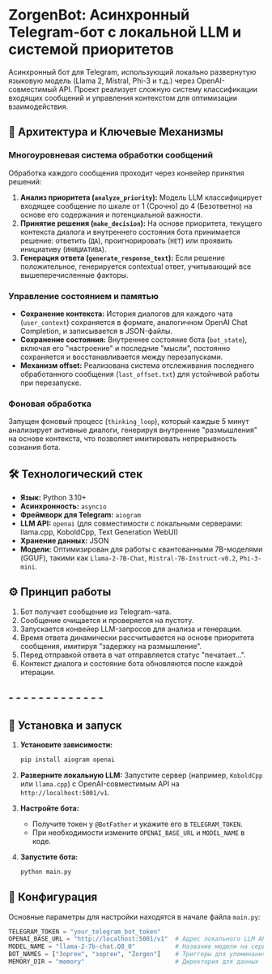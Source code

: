 # ZorgenBot: Асинхронный Telegram-бот с локальной LLM и системой приоритетов

Асинхронный бот для Telegram, использующий локально развернутую языковую модель (Llama 2, Mistral, Phi-3 и т.д.) через OpenAI-совместимый API. Проект реализует сложную систему классификации входящих сообщений и управления контекстом для оптимизации взаимодействия.

## 🧠 Архитектура и Ключевые Механизмы

### Многоуровневая система обработки сообщений

Обработка каждого сообщения проходит через конвейер принятия решений:

1.  **Анализ приоритета (`analyze_priority`):** Модель LLM классифицирует входящее сообщение по шкале от 1 (Срочно) до 4 (Безответно) на основе его содержания и потенциальной важности.
2.  **Принятие решения (`make_decision`):** На основе приоритета, текущего контекста диалога и внутреннего состояния бота принимается решение: ответить (`ДА`), проигнорировать (`НЕТ`) или проявить инициативу (`ИНИЦИАТИВА`).
3.  **Генерация ответа (`generate_response_text`):** Если решение положительное, генерируется contextual ответ, учитывающий все вышеперечисленные факторы.

### Управление состоянием и памятью

*   **Сохранение контекста:** История диалогов для каждого чата (`user_context`) сохраняется в формате, аналогичном OpenAI Chat Completion, и записывается в JSON-файлы.
*   **Сохранение состояния:** Внутреннее состояние бота (`bot_state`), включая его "настроение" и последние "мысли", постоянно сохраняется и восстанавливается между перезапусками.
*   **Механизм offset:** Реализована система отслеживания последнего обработанного сообщения (`last_offset.txt`) для устойчивой работы при перезапуске.

### Фоновая обработка

Запущен фоновый процесс (`thinking_loop`), который каждые 5 минут анализирует активные диалоги, генерируя внутренние "размышления" на основе контекста, что позволяет имитировать непрерывность сознания бота.

## 🛠 Технологический стек

*   **Язык:** Python 3.10+
*   **Асинхронность:** `asyncio`
*   **Фреймворк для Telegram:** `aiogram`
*   **LLM API:** `openai` (для совместимости с локальными серверами: llama.cpp, KoboldCpp, Text Generation WebUI)
*   **Хранение данных:** JSON
*   **Модели:** Оптимизирован для работы с квантованными 7B-моделями (GGUF), такими как `Llama-2-7B-Chat`, `Mistral-7B-Instruct-v0.2`, `Phi-3-mini`.

## ⚙️ Принцип работы

1.  Бот получает сообщение из Telegram-чата.
2.  Сообщение очищается и проверяется на пустоту.
3.  Запускается конвейер LLM-запросов для анализа и генерации.
4.  Время ответа динамически рассчитывается на основе приоритета сообщения, имитируя "задержку на размышление".
5.  Перед отправкой ответа в чат отправляется статус "печатает...".
6.  Контекст диалога и состояние бота обновляются после каждой итерации.

## - - - - - - - - - - - - -


## 🚀 Установка и запуск

1.  **Установите зависимости:**
    ```bash
    pip install aiogram openai
    ```

2.  **Разверните локальную LLM:** Запустите сервер (например, `KoboldCpp` или `llama.cpp`) с OpenAI-совместимым API на `http://localhost:5001/v1`.

3.  **Настройте бота:**
    *   Получите токен у `@BotFather` и укажите его в `TELEGRAM_TOKEN`.
    *   При необходимости измените `OPENAI_BASE_URL` и `MODEL_NAME` в коде.

4.  **Запустите бота:**
    ```bash
    python main.py
    ```

## 🔧 Конфигурация

Основные параметры для настройки находятся в начале файла `main.py`:

```python
TELEGRAM_TOKEN = "your_telegram_bot_token"
OPENAI_BASE_URL = "http://localhost:5001/v1"  # Адрес локального LLM API
MODEL_NAME = "llama-2-7b-chat.Q8_0"           # Название модели на сервере
BOT_NAMES = ["Зорген", "зорген", "Zorgen"]    # Триггеры для упоминания бота
MEMORY_DIR = "memory"                         # Директория для данных






